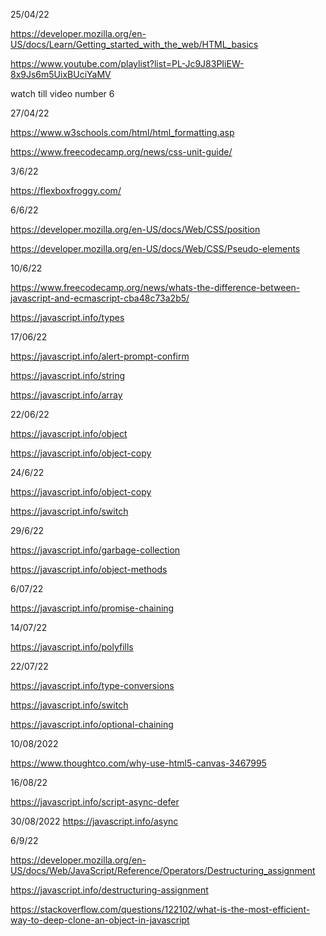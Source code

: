 25/04/22

https://developer.mozilla.org/en-US/docs/Learn/Getting_started_with_the_web/HTML_basics

https://www.youtube.com/playlist?list=PL-Jc9J83PIiEW-8x9Js6m5UixBUciYaMV

watch till video number 6

27/04/22

https://www.w3schools.com/html/html_formatting.asp

https://www.freecodecamp.org/news/css-unit-guide/

3/6/22

https://flexboxfroggy.com/

6/6/22

https://developer.mozilla.org/en-US/docs/Web/CSS/position

https://developer.mozilla.org/en-US/docs/Web/CSS/Pseudo-elements

10/6/22

https://www.freecodecamp.org/news/whats-the-difference-between-javascript-and-ecmascript-cba48c73a2b5/

https://javascript.info/types

17/06/22

https://javascript.info/alert-prompt-confirm

https://javascript.info/string

https://javascript.info/array

22/06/22

https://javascript.info/object

https://javascript.info/object-copy

24/6/22

https://javascript.info/object-copy

https://javascript.info/switch

29/6/22

https://javascript.info/garbage-collection

https://javascript.info/object-methods

6/07/22

https://javascript.info/promise-chaining

14/07/22

https://javascript.info/polyfills

22/07/22

https://javascript.info/type-conversions

https://javascript.info/switch

https://javascript.info/optional-chaining

10/08/2022

https://www.thoughtco.com/why-use-html5-canvas-3467995

16/08/22

https://javascript.info/script-async-defer

30/08/2022
https://javascript.info/async

6/9/22

https://developer.mozilla.org/en-US/docs/Web/JavaScript/Reference/Operators/Destructuring_assignment

https://javascript.info/destructuring-assignment

https://stackoverflow.com/questions/122102/what-is-the-most-efficient-way-to-deep-clone-an-object-in-javascript
